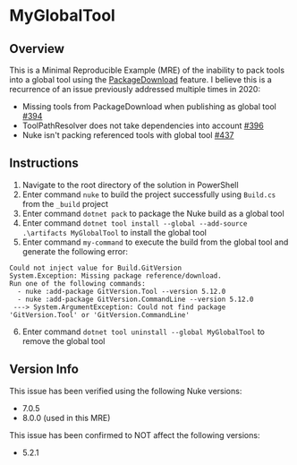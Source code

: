 # MyGlobalTool

## Overview

This is a Minimal Reproducible Example (MRE) of the inability to pack tools into a global tool using the [PackageDownload](https://learn.microsoft.com/en-us/nuget/consume-packages/packagedownload-functionality) feature. I believe this is a recurrence of an issue previously addressed multiple times in 2020:

- Missing tools from PackageDownload when publishing as global tool [#394](https://github.com/nuke-build/nuke/issues/394)
- ToolPathResolver does not take dependencies into account [#396](https://github.com/nuke-build/nuke/issues/396)
- Nuke isn't packing referenced tools with global tool [#437](https://github.com/nuke-build/nuke/issues/437)

## Instructions

1. Navigate to the root directory of the solution in PowerShell
2. Enter command `nuke` to build the project successfully using `Build.cs` from the `_build` project
3. Enter command `dotnet pack` to package the Nuke build as a global tool
4. Enter command `dotnet tool install --global --add-source .\artifacts MyGlobalTool` to install the global tool
5. Enter command `my-command` to execute the build from the global tool and generate the following error:

```
Could not inject value for Build.GitVersion
System.Exception: Missing package reference/download.
Run one of the following commands:
  - nuke :add-package GitVersion.Tool --version 5.12.0
  - nuke :add-package GitVersion.CommandLine --version 5.12.0
 ---> System.ArgumentException: Could not find package 'GitVersion.Tool' or 'GitVersion.CommandLine'
```

6. Enter command `dotnet tool uninstall --global MyGlobalTool` to remove the global tool

## Version Info

This issue has been verified using the following Nuke versions:

- 7.0.5
- 8.0.0 (used in this MRE)

This issue has been confirmed to NOT affect the following versions:

- 5.2.1
